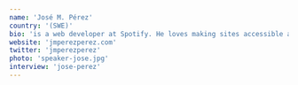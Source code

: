 ```yaml
---
name: 'José M. Pérez'
country: '(SWE)'
bio: 'is a web developer at Spotify. He loves making sites accessible and fast for everyone. When not trying to catch up with the latest libraries and frameworks, he relaxes baking and running.'
website: 'jmperezperez.com'
twitter: 'jmperezperez'
photo: 'speaker-jose.jpg'
interview: 'jose-perez'
---
```

